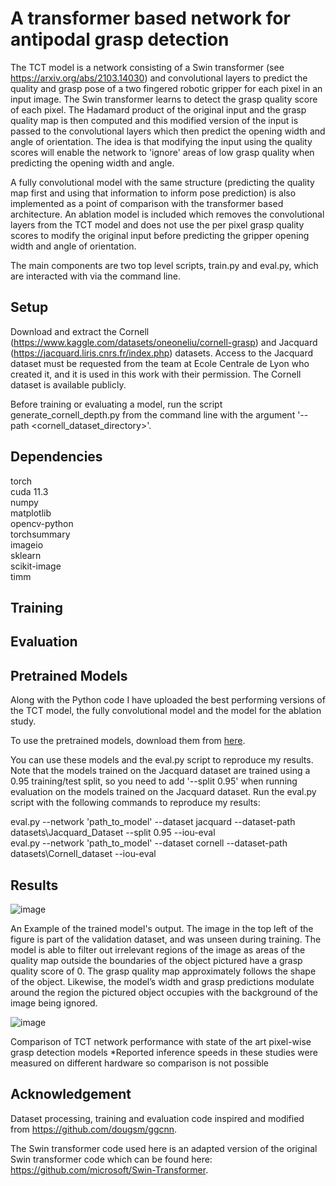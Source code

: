 # A transformer based network for antipodal grasp detection
The TCT model is a network consisting of a Swin transformer (see https://arxiv.org/abs/2103.14030) and convolutional layers to predict the quality and grasp pose of a two fingered robotic gripper for each pixel in an input image. The Swin transformer learns to detect the grasp quality score of each pixel. The Hadamard product of the original input and the grasp quality map is then computed and this modified version of the input is passed to the convolutional layers which then predict the opening width and angle of orientation. The idea is that modifying the input using the quality scores will enable the network to 'ignore' areas of low grasp quality when predicting the opening width and angle. 

A fully convolutional model with the same structure (predicting the quality map first and using that information to inform pose prediction) is also implemented as a point of comparison with the transformer based architecture. An ablation model is included which removes the convolutional layers from the TCT model and does not use the per pixel grasp quality scores to modify the original input before predicting the gripper opening width and angle of orientation.

The main components are two top level scripts, train.py and eval.py, which are interacted with via the command line.

## Setup

Download and extract the Cornell (https://www.kaggle.com/datasets/oneoneliu/cornell-grasp) and Jacquard (https://jacquard.liris.cnrs.fr/index.php) datasets. Access to the Jacquard dataset must be requested from the team at Ecole Centrale de Lyon who created it, and it is used in this work with their permission. The Cornell dataset is available publicly.

Before training or evaluating a model, run the script generate_cornell_depth.py from the command line with the argument '--path <cornell_dataset_directory>'.

## Dependencies

torch <br />
cuda 11.3 <br />
numpy <br />
matplotlib <br />
opencv-python <br />
torchsummary <br />
imageio <br />
sklearn <br />
scikit-image <br />
timm

## Training


## Evaluation

## Pretrained Models
Along with the Python code I have uploaded the best performing versions of the TCT model, the fully convolutional model and the model for the ablation study.

To use the pretrained models, download them from [here](https://drive.google.com/file/d/1l5RKy4Y8sDSC9-BvUsDuEeIukYSJ4pj1/view?usp=sharing). 

You can use these models and the eval.py script to reproduce my results. Note that the models trained on the Jacquard dataset are trained using a 0.95 training/test split, so you need to add '--split 0.95' when running evaluation on the models trained on the Jacquard dataset. Run the eval.py script with the following commands to reproduce my results:

eval.py --network 'path_to_model' --dataset jacquard --dataset-path datasets\Jacquard_Dataset --split 0.95 --iou-eval <br />
eval.py --network 'path_to_model' --dataset cornell --dataset-path datasets\Cornell_dataset --iou-eval

## Results

![image](https://user-images.githubusercontent.com/34168073/191499512-9e643fb7-a11b-400b-858d-b205e6c00b27.png)

An Example of the trained model's output. The image in the top left of the figure is part of the validation dataset, and was unseen during training. The model is able to filter out irrelevant regions of the image as areas of the quality map outside the boundaries of the object pictured have a grasp quality score of 0. The grasp quality map approximately follows the shape of the object. Likewise, the model’s width and grasp predictions modulate around the region the pictured object occupies with the background of the image being ignored.

![image](https://user-images.githubusercontent.com/34168073/191499725-c57ad855-4ecf-460f-99bc-aef68ba8b1e4.png)

Comparison of TCT network performance with state of the art pixel-wise grasp detection models *Reported inference speeds in these studies were measured on different hardware so comparison is not possible

## Acknowledgement

Dataset processing, training and evaluation code inspired and modified from https://github.com/dougsm/ggcnn. 

The Swin transformer code used here is an adapted version of the original Swin transformer code which can be found here: https://github.com/microsoft/Swin-Transformer.
